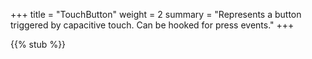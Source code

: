 +++
title = "TouchButton"
weight = 2
summary = "Represents a button triggered by capacitive touch. Can be hooked for press events."
+++

{{% stub %}}